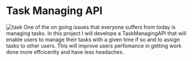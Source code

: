 # Task Managing API
![task](https://blog.westkowloon.hk/sites/default/files/glazed_builder_images/2016/07/329af30.jpg)
One of the on going issues that everyone suffers from today is managing tasks. In this project I will develope a TaskManagingAPI that will enable users to manage their tasks with a given time if so and to assign tasks to other users. This will improve users perfomance in getting work done more effcicently and have less headaches.
